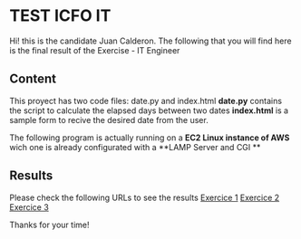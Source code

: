 
# TEST ICFO IT 
Hi! this is the candidate Juan Calderon. The following that you will find here is the final result of the Exercise - IT Engineer

## Content
This proyect has two code files: date.py and index.html **date.py** contains the script to calculate the elapsed days between two dates **index.html** is a sample form to recive the desired date from the user.

The following program is actually running on a **EC2 Linux instance of AWS** wich one is already configurated with a **LAMP Server and CGI ** 

## Results
Please check the following URLs to see the results
[Exercice 1](http://52.15.210.126/)
[Exercice 2](http://52.15.210.126/python)
[Exercice 3](http://52.15.210.126/days)



Thanks for your time!



